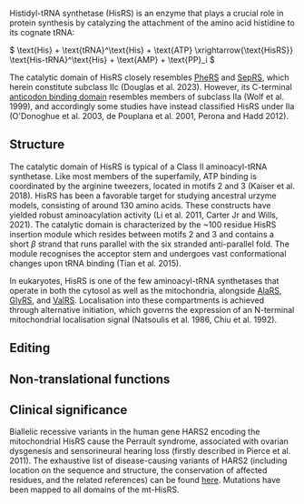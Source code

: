 
Histidyl-tRNA synthetase (HisRS) is an enzyme that plays a crucial role in protein synthesis by catalyzing the attachment of the amino acid histidine to its cognate tRNA:




$ \text{His} + \text{tRNA}^\text{His} + \text{ATP} \xrightarrow{\text{HisRS}} \text{His-tRNA}^\text{His} + \text{AMP} + \text{PP}_i  $


The catalytic domain of HisRS closely resembles [PheRS](/class2/phe1)  and [SepRS](/class2/sep), which herein constitute subclass IIc (Douglas et al. 2023). However, its C-terminal [anticodon binding domain](/superfamily/class2/Anticodon_binding_domain_HGPT) resembles members of subclass IIa (Wolf et al. 1999), and accordingly some studies have instead classified HisRS under IIa (O'Donoghue et al. 2003, de Pouplana et al. 2001, Perona and Hadd 2012). 


## Structure

The catalytic domain of HisRS is typical of a Class II aminoacyl-tRNA synthetase.
Like most members of the superfamily, ATP binding is coordinated by the arginine tweezers, located in motifs 2 and 3 (Kaiser et al. 2018). HisRS has been a favorable target for studying ancestral urzyme models, consisting of around 130 amino acids. These constructs have yielded robust aminoacylation activity  (Li et al. 2011, Carter Jr and Wills, 2021). 
The catalytic domain is characterized by the ~100 residue HisRS insertion module which resides between motifs 2 and 3 and contains a short $\beta$ strand that runs parallel with the six stranded anti-parallel fold. 
The module recognises the acceptor stem and undergoes vast conformational changes upon tRNA binding (Tian et al. 2015).


In eukaryotes, HisRS is one of the few aminoacyl-tRNA synthetases that operate in both the cytosol as well as the mitochondria, alongside [AlaRS](/class2/ala/),  [GlyRS](/class2/gly3/), and  [ValRS](/class1/val/). Localisation into these compartments is achieved through alternative initiation, which governs the expression of an N-terminal mitochondrial localisation signal (Natsoulis et al. 1986, Chiu et al. 1992).





## Editing





## Non-translational functions



## Clinical significance

Biallelic recessive variants in the human gene HARS2 encoding the mitochondrial HisRS cause the Perrault syndrome, associated with ovarian dysgenesis and sensorineural hearing loss (firstly described in Pierce et al. 2011). The exhaustive list of disease-causing variants of HARS2 (including location on the sequence and structure, the conservation of affected residues, and the related references) can be found [here](http://misynpat.org/misynpat/PageMaker.rvt?name=HARS2). Mutations have been mapped to all domains of the mt-HisRS.
